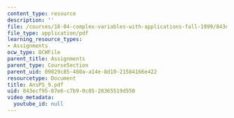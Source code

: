 ```yaml
---
content_type: resource
description: ''
file: /courses/18-04-complex-variables-with-applications-fall-1999/843ecf9587e6c7b90c8528365519d550_AnsPS_9.pdf
file_type: application/pdf
learning_resource_types:
- Assignments
ocw_type: OCWFile
parent_title: Assignments
parent_type: CourseSection
parent_uid: 09829c85-480a-a14e-8d10-21584166e422
resourcetype: Document
title: AnsPS_9.pdf
uid: 843ecf95-87e6-c7b9-0c85-28365519d550
video_metadata:
  youtube_id: null
---
```

